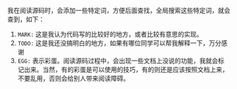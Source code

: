 我在阅读源码时，会添加一些特定词，方便后面查找，全局搜索这些特定词，就会查到，如下：
1. `MARK:`
   这是我认为代码写的比较好的地方，或者比较有意思的实现。
2. `TODO:`
   这是我还没搞明白的地方，如果有哪位同学可以帮我解释一下，万分感谢
3. `EGG:`
   表示彩蛋。阅读源码过程中，会出现一些文档上没说的功能，我就会标记出来。当然，有的彩蛋是可以使用的技巧，有的则还是应该按照文档上来，不要乱用，否则会给别人带来阅读障碍。
